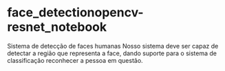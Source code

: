 # face_detectionopencv-resnet_notebook
Sistema de detecção de faces humanas Nosso sistema deve ser capaz de detectar a região que representa a face, dando suporte para o sistema de classificação reconhecer a pessoa em questão.
